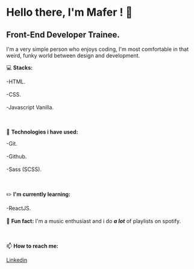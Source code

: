 # Hello there, I'm Mafer ! :elephant:
## Front-End Developer Trainee.

I'm a very simple person who enjoys coding, I'm most comfortable in that weird, funky world between design and development.



:computer: **Stacks:**

-HTML. <br></br>
-CSS. <br></br>
-Javascript Vanilla.

<br></br>
:nut_and_bolt: **Technologies i have used:**

-Git.<br></br>
-Github. <br></br>
-Sass (SCSS).

<br></br>
:pencil2: **I'm currently learning:**

-ReactJS.
<br></br>
:musical_note: **Fun fact:** I'm a music enthusiast and i do **_a lot_** of playlists on spotify.

<br></br>
📫 **How to reach me:**

[Linkedin](https://www.linkedin.com/in/mar%C3%ADa-fernanda-jim%C3%A9nez-8a33871b6/)
